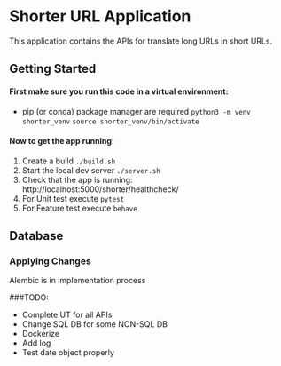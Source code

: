 

# Shorter URL Application
This application contains the APIs for translate long URLs in short URLs.

## Getting Started
#### First make sure you run this code in a virtual environment:

* pip (or conda) package manager are required
`python3 -m venv shorter_venv`
`source shorter_venv/bin/activate`


#### Now to get the app running:

1. Create a build `./build.sh`
2. Start the local dev server `./server.sh`
3. Check that the app is running: http://localhost:5000/shorter/healthcheck/
4. For Unit test execute `pytest`
5. For Feature test execute `behave`


## Database

### Applying Changes  
Alembic is in implementation process

###TODO:

* Complete UT for all APIs
* Change SQL DB for some NON-SQL DB
* Dockerize
* Add log
* Test date object properly

